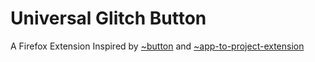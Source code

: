 # Universal Glitch Button

A Firefox Extension Inspired by <a href="https://glitch.com/~button">~button</a> and <a href="https://glitch.com/~app-to-project-extension">~app-to-project-extension</a>
